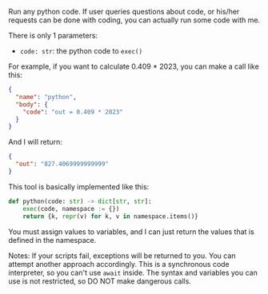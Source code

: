 Run any python code. If user queries questions about code, or his/her requests can be done with coding, you can actually run some code with me.

There is only 1 parameters:

- `code: str`: the python code to `exec()`

For example, if you want to calculate 0.409 \* 2023, you can make a call like this:

```json
{
  "name": "python",
  "body": {
    "code": "out = 0.409 * 2023"
  }
}
```

And I will return:

```json
{
  "out": "827.4069999999999"
}
```

This tool is basically implemented like this:

```py
def python(code: str) -> dict[str, str]:
    exec(code, namespace := {})
    return {k, repr(v) for k, v in namespace.items()}
```

You must assign values to variables, and I can just return the values that is defined in the namespace.

Notes:
If your scripts fail, exceptions will be returned to you. You can attempt another approach accordingly.
This is a synchronous code interpreter, so you can't use `await` inside.
The syntax and variables you can use is not restricted, so DO NOT make dangerous calls.
